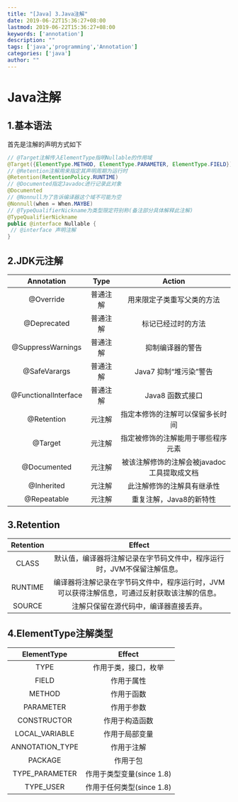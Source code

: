```yaml
---
title: "[Java] 3.Java注解"
date: 2019-06-22T15:36:27+08:00
lastmod: 2019-06-22T15:36:27+08:00
keywords: ['annotation']
description: ""
tags: ['java','programming','Annotation']
categories: ['java']
author: ""
---
```

# Java注解

## 1.基本语法

首先是注解的声明方式如下

```java
// @Target注解传入ElementType指明Nullable的作用域
@Target({ElementType.METHOD, ElementType.PARAMETER, ElementType.FIELD})
// @Retention注解用来指定其声明周期为运行时
@Retention(RetentionPolicy.RUNTIME)
// @Documented指定Javadoc进行记录此对象
@Documented
// @Nonnull为了告诉编译器这个域不可能为空
@Nonnull(when = When.MAYBE)
// @TypeQualifierNickname为类型限定符别称(备注部分具体解释此注解)
@TypeQualifierNickname
public @interface Nullable {
 // @interface 声明注解
}
```

## 2.JDK元注解
| Annotation |Type| Action |
|:---:|:---:|:---:|
|@Override|普通注解|用来限定子类重写父类的方法|
|@Deprecated|普通注解|标记已经过时的方法|
|@SuppressWarnings|普通注解|抑制编译器的警告|
|@SafeVarargs|普通注解|Java7 抑制“堆污染”警告|
|@FunctionalInterface|普通注解|Java8 函数式接口|
|@Retention|元注解|指定本修饰的注解可以保留多长时间|
|@Target|元注解|指定被修饰的注解能用于哪些程序元素|
|@Documented|元注解|被该注解修饰的注解会被javadoc工具提取成文档|
|@Inherited|元注解|此注解修饰的注解具有继承性|
|@Repeatable|元注解|重复注解，Java8的新特性|

## 3.Retention
|Retention|Effect|
|:---:|:---:|
|CLASS| 默认值，编译器将注解记录在字节码文件中，程序运行时，JVM不保留注解信息。|
|RUNTIME|编译器将注解记录在字节码文件中，程序运行时，JVM可以获得注解信息，可通过反射获取该注解的信息。|
|SOURCE|注解只保留在源代码中，编译器直接丢弃。|

## 4.ElementType注解类型
| ElementType | Effect |
|:----:|:----:|
|TYPE|作用于类，接口，枚举|
|FIELD|作用于属性|
|METHOD|作用于函数|
|PARAMETER|作用于参数|
|CONSTRUCTOR|作用于构造函数|
|LOCAL_VARIABLE|作用于局部变量|
|ANNOTATION_TYPE|作用于注解|
|PACKAGE|作用于包|
|TYPE_PARAMETER|作用于类型变量(since 1.8)|
|TYPE_USER|作用于任何类型(since 1.8)|

